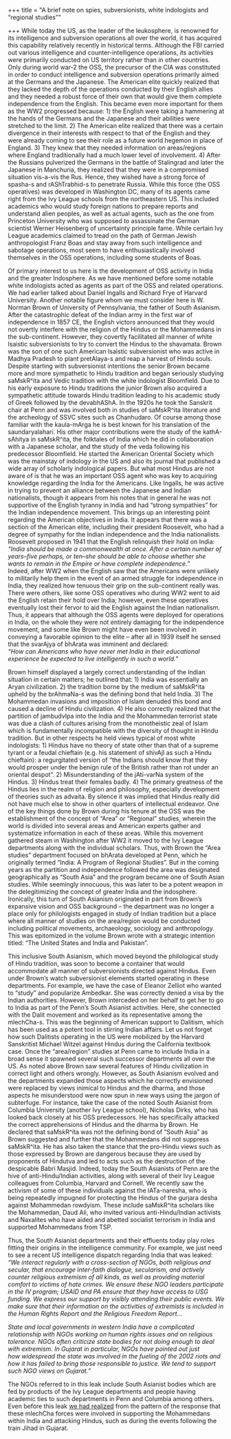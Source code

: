 +++
title = "A brief note on spies, subversionists, white indologists and “regional studies”"

+++
While today the US, as the leader of the leukosphere, is renowned for
its intelligence and subversion operations all over the world, it has
acquired this capability relatively recently in historical terms.
Although the FBI carried out various intelligence and
counter-intelligence operations, its activities were primarily conducted
on US territory rather than in other countries. Only during world war-2
the OSS, the precursor of the CIA was constituted in order to conduct
intelligence and subversion operations primarily aimed at the Germans
and the Japanese. The American elite quickly realized that they lacked
the depth of the operations conducted by their English allies and they
needed a robust force of their own that would give them complete
independence from the English. This became even more important for them
as the WW2 progressed because: 1) the English were taking a hammering at
the hands of the Germans and the Japanese and their abilities were
stretched to the limit. 2) The American elite realized that there was a
certain divergence in their interests with respect to that of the
English and they were already coming to see their role as a future world
hegemon in place of England. 3) They knew that they needed information
on areas/regions where England traditionally had a much lower level of
involvement. 4) After the Russians pulverized the Germans in the battle
of Stalingrad and later the Japanese in Manchuria, they realized that
they were in a compromised situation vis-a-vis the Rus. Hence, they
wished have a strong force of spasha-s and rAShTrabhid-s to penetrate
Russia. While this force (the OSS operatives) was developed in
Washington DC, many of its agents came right from the Ivy League schools
from the northeastern US. This included academics who would study
foreign nations to prepare reports and understand alien peoples, as well
as actual agents, such as the one from Princeton University who was
supposed to assassinate the German scientist Werner Heisenberg of
uncertainty principle fame. While certain Ivy League academics claimed
to tread on the path of German Jewish anthropologist Franz Boas and stay
away from such intelligence and sabotage operations, most seem to have
enthusiastically involved themselves in the OSS operations, including
some students of Boas.

Of primary interest to us here is the development of OSS activity in
India and the greater Indosphere. As we have mentioned before some
notable white indologists acted as agents as part of the OSS and related
operations. We had earlier talked about Daniel Ingalls and Richard Frye
of Harvard University. Another notable figure whom we must consider here
is W. Norman Brown of University of Pennsylvania, the father of South
Asianism. After the catastrophic defeat of the Indian army in the first
war of independence in 1857 CE, the English victors announced that they
would not overtly interfere with the religion of the Hindus or the
Mohammedans in the sub-continent. However, they covertly facilitated all
manner of white Isaistic subversionists to try to convert the Hindus to
the shavamata. Brown was the son of one such American Isaistic
subversionist who was active in Madhya Pradesh to plant pretAlaya-s and
reap a harvest of Hindu souls. Despite starting with subversionist
intentions the senior Brown became more and more sympathetic to Hindu
tradition and began seriously studying saMskR^ita and Vedic tradition
with the white indologist Bloomfield. Due to his early exposure to Hindu
traditions the junior Brown also acquired a sympathetic attitude towards
Hindu tradition leading to his academic study of Greek followed by the
devabhAShA. In the 1920s he took the Sanskrit chair at Penn and was
involved both in studies of saMskR^ita literature and the archeology of
SSVC sites such as Chanhudaro. Of course among those familiar with the
kaula-mArga he is best known for his translation of the saundaryalahari.
His other major contributions were the study of the kathA-sAhitya in
saMskR^ita, the folktales of India which he did in collaboration with a
Japanese scholar, and the study of the veda following his predecessor
Bloomfield. He started the American Oriental Society which was the
mainstay of indology in the US and also its journal that published a
wide array of scholarly indological papers. But what most Hindus are not
aware of is that he was an important OSS agent who was key to acquiring
knowledge regarding the India for the Americans. Like Ingalls, he was
active in trying to prevent an alliance between the Japanese and Indian
nationalists, though it appears from his notes that in general he was
not supportive of the English tyranny in India and had “strong
sympathies” for the Indian independence movement. This brings up an
interesting point regarding the American objectives in India. It appears
that there was a section of the American elite, including their
president Roosevelt, who had a degree of sympathy for the Indian
independence and the India nationalists. Roosevelt proposed in 1941 that
the English relinquish their hold on India:  
*“India should be made a commonwealth at once. After a certain number of
years–five perhaps, or ten–she should be able to choose whether she
wants to remain in the Empire or have complete independence.”*  
Indeed, after WW2 when the English saw that the Americans were unlikely
to militarily help them in the event of an armed struggle for
independence in India, they realized how tenuous their grip on the
sub-continent really was. There were others, like some OSS operatives
who during WW2 went to aid the English retain their hold over India;
however, even these operatives eventually lost their fervor to aid the
English against the Indian nationalism. Thus, it appears that although
the OSS agents were deployed for operations in India, on the whole they
were not entirely damaging for the independence movement, and some like
Brown might have even been involved in conveying a favorable opinion to
the elite – after all in 1939 itself he sensed that the svarAjya of
bhArata was imminent and declared:  
*“How can Americans who have never met India in their educational
experience be expected to live intelligently in such a world.”*

Brown himself displayed a largely correct understanding of the Indian
situation in certain matters; he outlined that: 1) India was essentially
an Aryan civilization. 2) the tradition borne by the medium of
saMskR^ita upheld by the brAhmaNa-s was the defining bond that held
India. 3) The Mohammedan invasions and imposition of Islam denuded this
bond and caused a decline of Hindu civilization. 4) He also correctly
realized that the partition of jambudvIpa into the India and the
Mohammedan terrorist state was due a clash of cultures arising from the
monotheistic zeal of Islam which is fundamentally incompatible with the
diversity of thought in Hindu tradition. But in other respects he held
views typical of most white indologists: 1) Hindus have no theory of
state other than that of a supreme tyrant or a feudal chieftain (e.g.
his statement of shivAjI as such a Hindu chieftain): a regurgitated
version of “the Indians should know that they would prosper under the
benign rule of the British rather than rot under an oriental despot”. 2)
Misunderstanding of the jAti-varNa system of the Hindus. 3) Hindus treat
their females badly. 4) The primary greatness of the Hindus lies in the
realm of religion and philosophy, especially development of theories
such as advaita. By silence it was implied that Hindus really did not
have much else to show in other quarters of intellectual endeavor. One
of the key things done by Brown during his tenure at the OSS was the
establishment of the concept of “Area” or “Regional” studies, wherein
the world is divided into several areas and American experts gather and
systematize information in each of these areas. While this movement
gathered steam in Washington after WW2 it moved to the Ivy League
departments along with the individual scholars. Thus, with Brown the
“Area studies” department focused on bhArata developed at Penn, which
he originally termed “India: A Program of Regional Studies”. But in the
coming years as the partition and independence followed the area was
designated geographically as “South Asia” and the program became one of
South Asian studies. While seemingly innocuous, this was later to be a
potent weapon in the delegitimizing the concept of greater India and the
indosphere. Ironically, this turn of South Asianism originated in part
from Brown’s expansive vision and OSS background – the department was no
longer a place only for philologists engaged in study of Indian
tradition but a place where all manner of studies on the area/region
would be conducted including political movements, archaeology, sociology
and anthropology. This was epitomized in the volume Brown wrote with a
strategic intention titled: “The United States and India and Pakistan”.

This inclusive South Asianism, which moved beyond the philological study
of Hindu tradition, was soon to become a container that would
accommodate all manner of subversionists directed against Hindus. Even
under Brown’s watch subversionist elements started operating in these
departments. For example, we have the case of Eleanor Zelliot who wanted
to “study” and popularize Ambedkar. She was correctly denied a visa by
the Indian authorities. However, Brown interceded on her behalf to get
her to go to India as part of the Penn’s South Asianist activities.
Here, she connected with the Dalit movement and worked as its
representative among the mlechCha-s. This was the beginning of American
support to Dalitism, which has been used as a potent tool in stirring
Indian affairs. Let us not forget how such Dalitists operating in the US
were mobilized by the Harvard Sanskritist Michael Witzel against Hindus
during the California textbook case. Once the “area/region” studies at
Penn came to include India in a broad sense it spawned several such
successor departments all over the US. As noted above Brown saw several
features of Hindu civilization in correct light and others wrongly.
However, as South Asianism evolved and the departments expanded those
aspects which he correctly envisioned were replaced by views inimical to
Hindus and the dharma, and those aspects he misunderstood were now spun
in new ways using the jargon of subterfuge. For instance, take the case
of the noted South Asianist from Columbia University (another Ivy League
school), Nicholas Dirks, who has looked back closely at his OSS
predecessors. He has specifically attacked the correct apprehensions of
Hindus and the dharma by Brown. He declared that saMskR^ita was not the
defining bond of “South Asia” as Brown suggested and further that the
Mohammedans did not suppress saMskR^ita. He has also taken the stance
that the pro-Hindu views such as those expressed by Brown are dangerous
because they are used by proponents of Hindutva and led to acts such as
the destruction of the despicable Babri Masjid. Indeed, today the South
Asianists of Penn are the hive of anti-Hindu/Indian activities, along
with several of their Ivy League colleagues from Columbia, Harvard and
Cornell. We recently saw the activism of some of these individuals
against the lATa-naresha, who is being repeatedly impugned for
protecting the Hindus of the gurjara desha against Mohammedan rowdyism.
These include saMskR^ita scholars like the Mohammedan, Daud Ali, who
invited various anti-Hindu/Indian activists and Naxalites who have aided
and abetted socialist terrorism in India and supported Mohammedans from
TSP.

Thus, the South Asianist departments and their effluents today play
roles fitting their origins in the intelligence community. For example,
we just need to see a recent US intelligence dispatch regarding India
that was leaked:  
*“We interact regularly with a cross-section of NGOs, both religious and
secular, that encourage inter-faith dialogue, secularism, and actively
counter religious extremism of all kinds, as well as providing material
comfort to victims of hate crimes. We ensure these NGO leaders
participate in the IV program; USAID and PA ensure that they have access
to USG funding. We express our support by visibly attending their public
events. We make sure that their information on the activities of
extremists is included in the Human Rights Report and the Religious
Freedom Report…*

*State and local governments in western India have a complicated
relationship with NGOs working on human rights issues and on religious
tolerance. NGOs often criticize state bodies for not doing enough to
deal with extremism. In Gujarat in particular, NGOs have pointed out
just how widespread the state was involved in the fueling of the 2002
riots and how it has failed to bring those responsible to justice. We
tend to support such NGO views on Gujarat.”*

The NGOs referred to in this leak include South Asianist bodies which
are fed by products of the Ivy League departments and people having
academic ties to such departments in Penn and Columbia among others.
Even before this leak [we had
realized](https://manasataramgini.wordpress.com/2008/09/27/watching-the-kantaka-s-and-akranta-s/)
from the pattern of the response that these mlechCha forces were
involved in supporting the Mohammedans within India and attacking
Hindus, such as during the events following the train Jihad in Gujarat.
